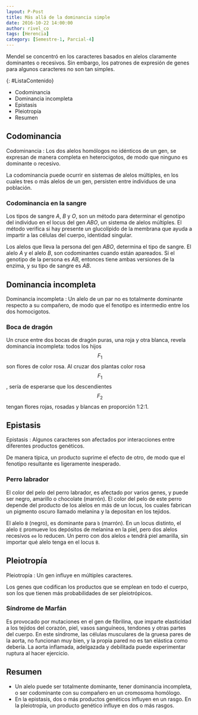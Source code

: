 ```yaml
---
layout: P-Post
title: Más allá de la dominancia simple
date: 2016-10-22 14:00:00
author: rivel_co
tags: [Herencia]
category: [Semestre-1, Parcial-4]
---
```


Mendel se concentró en los caracteres basados en alelos claramente dominantes o recesivos. Sin embargo, los patrones de expresión de genes para algunos caracteres no son tan simples.

{: #ListaContenido}
- Codominancia
- Dominancia incompleta
- Epistasis
- Pleiotropía
- Resumen

## Codominancia

Codominancia
 : Los dos alelos homólogos no idénticos de un gen, se expresan de manera completa en heterocigotos, de modo que ninguno es dominante o recesivo.

La codominancia puede ocurrir en sistemas de alelos múltiples, en los cuales tres o más alelos de un gen, persisten entre individuos de una población.

### Codominancia en la sangre

Los tipos de sangre *A*, *B* y *O*, son un método para determinar el genotipo del individuo en el locus del gen *ABO*, un sistema de alelos múltiples. El método verifica si hay presente un glucolípido de la membrana que ayuda a impartir a las células del cuerpo, identidad singular.

Los alelos que lleva la persona del gen *ABO*, determina el tipo de sangre. El alelo *A* y el alelo *B*, son codominantes cuando están apareados. Si el genotipo de la persona es *AB*, entonces tiene ambas versiones de la enzima, y su tipo de sangre es *AB*.

## Dominancia incompleta

Dominancia incompleta
 : Un alelo de un par no es totalmente dominante respecto a su compañero, de modo que el fenotipo es intermedio entre los dos homocigotos.

### Boca de dragón

Un cruce entre dos bocas de dragón puras, una roja y otra blanca, revela dominancia incompleta: todos los hijos $$ F_1 $$ son flores de color rosa. Al cruzar dos plantas color rosa $$ F_1 $$, sería de esperarse que los descendientes $$ F_2 $$ tengan flores rojas, rosadas y blancas en proporción 1:2:1.

## Epistasis

Epistasis
 : Algunos caracteres son afectados por interacciones entre diferentes productos genéticos.

De manera típica, un producto suprime el efecto de otro, de modo que el fenotipo resultante es ligeramente inesperado.

### Perro labrador

El color del pelo del perro labrador, es afectado por varios genes, y puede ser negro, amarillo o chocolate (marrón). El color del pelo de este perro depende del producto de los alelos en más de un locus, los cuales fabrican un pigmento oscuro llamado melanina y la depositan en los tejidos.

El alelo `B` (negro), es dominante para `b` (marrón). En un locus distinto, el alelo `E` promueve los depósitos de melanina en la piel, pero dos alelos recesivos `ee` lo reducen. Un perro con dos alelos `e` tendrá piel amarilla, sin importar qué alelo tenga en el locus `B`.

## Pleiotropía

Pleiotropía
 : Un gen influye en múltiples caracteres.

Los genes que codifican los productos que se emplean en todo el cuerpo, son los que tienen más probabilidades de ser pleiotrópicos. 

### Síndrome de Marfán

Es provocado por mutaciones en el gen de fibrilina, que imparte elasticidad a los tejidos del corazón, piel, vasos sanguíneos, tendones y otras partes del cuerpo. En este síndrome, las células musculares de la gruesa pares de la aorta, no funcionan muy bien, y la propia pared no es tan elástica como debería. La aorta inflamada, adelgazada y debilitada puede experimentar ruptura al hacer ejercicio.

## Resumen

- Un alelo puede ser totalmente dominante, tener dominancia incompleta, o ser codominante con su compañero en un cromosoma homólogo.
- En la epistasis, dos o más productos genéticos influyen en un rasgo. En la pleiotropía, un producto genético influye en dos o más rasgos.